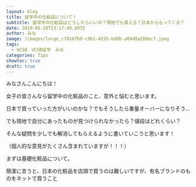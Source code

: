 ```yaml
---
layout: blog
title: 留学中の化粧品について！
subtitle: 留学中の化粧品はどうしたらいいの？現地でも買える？日本からもってくる？
date: 2019-05-20T23:17:48.697Z
author: みな
image: /images/large_c7816fb0-c961-4255-bddb-a04d8a280ec7.jpeg
tags:
  - UCSB　UCSB留学　みな
categories: Tips
showtoc: true
draft: true
---
```

みなさんこんにちは！

女子の皆さんなら留学中の化粧品のこと、意外と悩むと思います。

日本で買っていった方がいいのかな？でもそうしたら重量オーバーになりそう…

でも現地で自分にあったものが見つけられなかったら？値段はどれくらい？

そんな疑問を少しでも解消してもらえるように書いていこうと思います！

（個人的な意見がたくさん含まれていますが！！！）



まずは基礎化粧品について。

簡潔に言うと、日本の化粧品を店頭で買うのは難しいですが、有名ブランドのものをネットで買うこと
